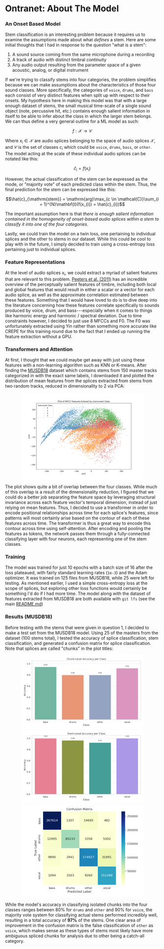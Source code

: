 # Ontranet: About The Model
### An Onset Based Model
Stem classification is an interesting problem because it requires us to examine the assumptions made about what _defines_ a stem. Here are some initial thoughts that I had in response to the question "what is a stem":

  1. A sound source coming from the same microphone during a recording
  2. A track of audio with distinct timbral continuity
  3. Any audio output resulting from the parameter space of a given acoustic, analog, or digital instrument

If we're trying to classify stems into four categories, the problem simplifies because we can make assumptions about the characteristics of those four sound classes. More specifically, the categories of `voice`, `drums`, and `bass` each consist of very distinct features when split up with respect to their onsets. My hypothesis here in making this model was that with a large enough dataset of stems, the small musical time-scale of a single sound object (note, percussive hit, etc.) contains enough salient information in itself to be able to infer about the class in which the larger stem belongs. We can thus define a very general outline for a ML model as such:

```math
f : \mathcal{X} \rightarrow \mathcal{C}
```

Where $x_{i} \in \mathcal{X}$ are audio splices belonging to the space of audio splices $\mathcal{X}$, and $\mathcal{C}$ is the set of classes $c_{i}$ which could be `voice`, `drums`, `bass`, or `other`. The model acting at the scale of these individual audio splices can be notated like this:

```math
\hat{c}_{i} = f(x_{i})
```

However, the actual classification of the stem can be expressed as the mode, or "majority vote" of each predicted class within the stem. Thus, the final prediction for the stem can be expressed like this:

```math
\hat{c}_{\mathrm{stem}} = \mathrm{arg}\max_{c \in \mathcal{C}}\sum_{i = 1}^{N}\mathbf{I}(f(x_{i}) = \hat{c}_{i})
```

The important assumption here is that _there is enough salient information contained in the homogeneity of onset-based audio splices within a stem to classify it into one of the four categories_.

Lastly, we could train the model on a twin loss, one pertaining to individual splices and the other to stems in our dataset. While this could be cool to play with in the future, I simply decided to train using a cross-entropy loss pertaining just to individual splices.

### Feature Representations

At the level of audio splices $x_{i}$, we could extract a myriad of salient features that are relevant to this problem. [Peeters et al. (2011)](https://brungio.github.io/GP_2011_JASA.pdf) has an incredible overview of the perceptually salient features of timbre, including both local and global features that would result in either a scalar or a vector for each audio splice, as well as the approximate correlation estimated between these features. Something that I would have loved to do is to dive deep into the literature concerning how these features correlate specifically to sounds produced by voice, drum, and bass---especially when it comes to things like harmonic energy and harmonic / spectral deviation. Due to time constraints however, I decided to just use 8 MFCCs and F0. The F0 was unfortunately extracted using Yin rather than something more accurate like CREPE for this training round due to the fact that I ended up running the feature extraction without a GPU.

### Transformers and Attention

At first, I thought that we could maybe get away with just using these features with a non-learning algorithm such as KNN or K-means. After finding the [MUSDB18](https://sigsep.github.io/datasets/musdb.html#musdb18-compressed-stems) dataset which contains stems from 150 master tracks categorized in with the exact same labels, I downloaded it and plotted the distribution of mean features from the splices extracted from stems from two random tracks, reduced in dimensionality to 2 via PCA:

<p align="center">
  <img src="../plots/pca_mfcc_plot.png" alt="MFCC plot" width="400">
</p>

The plot shows quite a bit of overlap between the four classes. While much of this overlap is a result of the dimensionality reduction, I figured that we could do a better job separating the feature space by leveraging structural invariance across each feature vector's temporal dimension, instead of just relying on mean features. Thus, I decided to use a transformer in order to encode positional relationships across time for each splice's features, since patterns will most certainly arise based on the contour of each of these features across time. The transformer is thus a great way to encode this contour across time using self-attention. After encoding and pooling the features as tokens, the network passes them through a fully-connected classifying layer with four neurons, each representing one of the stem classes.

### Training 

The model was trained for just 10 epochs with a batch size of 16 after the loss plateaued, with fairly standard learning rates (`1e-3`) and the Adam optimizer. It was trained on 125 files from MUSDB18, while 25 were left for testing. As mentioned earlier, I used a simple cross-entropy loss at the scope of splices, but exploring other loss functions would certainly be something I'd do if I had more time. The model along with the dataset of features extracted from MUSDB18 are both available with `git lfs` (see the main [README.md](./README.md))

### Results (MUSDB18)

Before testing with the stems that were given in question 1, I decided to make a test set from the MUSDB18 model. Using 25 of the masters from the dataset (100 stems total), I tested the accuracy of splice classification, stem classification, and generated a confusion matrix for splice classification. Note that splices are called "chunks" in the plot titles:

<p align="center">
  <img src="../plots/msdb-test/splice_accuracy.png" alt="Splice Accuracy" width="400"/>
  <img src="../plots/msdb-test/stem_accuracy.png" alt="Stem Accuracy" width="400"/>
  <img src="../plots/msdb-test/confusion_matrix.png" alt="Confusion Matrix" width="400"/>
</p>

While the model's accuracy in classifying isolated chunks into the four classes ranges between 80% for `drums` and `other` and 90% for `voice`, the majority vote system for classifying actual stems performed incredibly well, resulting in a total accuracy of __97%__ of the stems. One clear area of improvement in the confusion matrix is the false classification of `other` as `voice`, which makes sense as these types of stems most likely have more ambiguous spliced chunks for analysis due to other being a catch-all category.


